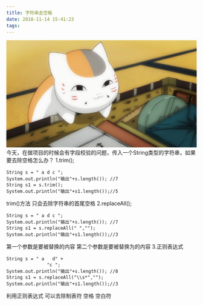 ```yaml
---
title: 字符串去空格
date: 2018-11-14 15:41:23
tags:
---
```

![猫咪老师](/images/页面图片/9.jpeg)
今天，在做项目的时候会有字段校验的问题，传入一个String类型的字符串，如果要去除空格怎么办？
1.trim();
```
String s = " a d c ";
System.out.println("输出"+s.length()); //7
String s1 = s.trim();
System.out.println("输出"+s1.length());//5
```
trim()方法 只会去除字符串的首尾空格
2.replaceAll();
```
String s = " a d c ";
System.out.println("输出"+s.length()); //7
String s1 = s.replaceAll(" ","");
System.out.println("输出"+s1.length());//3
```
第一个参数是要被替换的内容  第二个参数是要被替换为的内容
3.正则表达式 
```
String s = " a   d" +
               "c ";
System.out.println("输出"+s.length()); //8
String s1 = s.replaceAll("\\s*","");
System.out.println("输出"+s1.length());//3
```
利用正则表达式 可以去除制表符 空格 空白符
